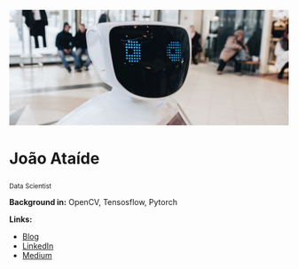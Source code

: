 
<p align="center">
  <img src="imagem.jpg" >
</p>

# João Ataíde
<sub>Data Scientist</sub>


**Background in:** OpenCV, Tensosflow, Pytorch

**Links:**
* [Blog](https://www.joaoataide.com)
* [LinkedIn](https://www.linkedin.com/in/joaoataidee/)
* [Medium](https://medium.com/@jooataide)


